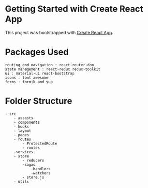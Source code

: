 # Getting Started with Create React App

This project was bootstrapped with [Create React App](https://github.com/facebook/create-react-app).

# Packages Used

    routing and navigation : react-router-dom
    state management : react-redux redux-toolkit
    ui : material-ui react-bootstrap
    icons : font awesome
    forms : formik and yup

# Folder Structure

    - src
        - assests
        - components
        - hooks
        - layout
        - pages
        - routes
            - ProtectedRoute
            - routes
        -services
        - store
            - reducers
            -sagas
                -handlers
                -watchers
            - store.js
        - utils
        
